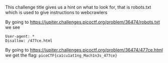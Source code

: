 This challenge title gives us a hint on what to look for, that is robots.txt which is used to give instructions to webcrawlers

By going to https://jupiter.challenges.picoctf.org/problem/36474/robots.txt we see 
```
User-agent: *
Disallow: /477ce.html
```
By going to https://jupiter.challenges.picoctf.org/problem/36474/477ce.html we get the flag: `picoCTF{ca1cu1at1ng_Mach1n3s_477ce}`
